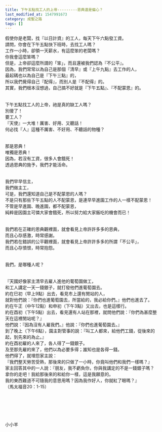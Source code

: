 ```yaml
---
title: 下午五點找工人的上帝---------恩典還是偏心？
last_modified_at: 1547991673
category: 成聖之路
tags: []
---
```


<p>假使你是老闆，找『以日計資』的工人，每天下午六點發工資。<br/>請問，你會在下午五點快下班時，去找工人嗎？<br/><!--more-->工作一小時，卻領一天薪水，有這麼笨的老闆嗎？<br/>你我會這麼笨嗎？<br/>但是，上帝卻這麼所謂的「笨」，而且還被我們認為『不公平』。<br/>因為，我們常常以為自己是那個『清早』或『上午九點』去工作的人，<br/>最起碼也以為自己是『下午三點』的，<br/>所以我們覺得自己『配得』，而別人是『不配得』的。<br/>其實，我們根本沒想過，自己搞不好就是『下午五點』、『不配蒙恩』的。<br/><br/><br/>下午五點找工人的上帝，祂是真的缺工人嗎？<br/>別傻了！<br/>要工人？<br/>『天使』一大堆！厲害、好用、又聽話！<br/>何必找『人』這種不厲害、不好用、不聽話的物種？<br/><br/><br/>那是恩典！<br/>唯獨是恩典！<br/>因為，若沒有工資，很多人會餓死！<br/>透過恩典的施予，我們才能活命。<br/><br/><br/>我們早早信主，<br/>我們做主工，<br/>可是，我們還知道自己是不配蒙恩的人嗎？<br/>不是只有那些下午五點的人不配蒙恩，是連早早進園工作的人一樣不配蒙恩！<br/>不管是早進園、晚進園，都不配蒙恩，<br/>純粹是因園主可憐大家會餓死，所以努力給大家飯吃的機會而已！<br/><br/><br/>我們若在正確的恩典觀裡面，就會看見上帝許許多多的恩典，<br/>而且心存感激，時常感謝。<br/>我們若在錯誤的公平觀裡面，就會看見上帝許許多多的所謂「不公平」，<br/>而且心存憤恨，時常抱怨。<br/><br/><br/>我們，是哪種人呢？<br/><br/><br/>『天國好像家主清早去雇人進他的葡萄園做工，<br/>和工人講定一天一錢銀子，就打發他們進葡萄園去。<br/>約在巳初（早上9點）出去，看見市上還有閒站的人，<br/>就對他們說：『你們也進葡萄園去，所當給的，我必給你們。』他們也進去了。<br/>約在午正（中午12點）和申初（下午3點）又出去，也是這樣行。<br/>約在酉初（下午5點）出去，看見還有人站在那裡，就問他們說：『你們為甚麼整天在這裡閒站呢？』<br/>他們說：『因為沒有人雇我們。』他說：『你們也進葡萄園去。』<br/>到了晚上（下午6點），園主對管事的說：『叫工人都來，給他們工錢，從後來的起，到先來的為止。』<br/>約在酉初雇的人來了，各人得了一錢銀子。<br/>及至那先雇的來了，他們以為必要多得；誰知也是各得一錢。<br/>他們得了，就埋怨家主說：<br/>『我們整天勞苦受熱，那後來的只做了一小時，你竟叫他們和我們一樣嗎？』<br/>家主回答其中的一人說：『朋友，我不虧負你，你與我講定的不是一錢銀子嗎？<br/>拿你的走吧！我給那後來的和給你一樣，這是我願意的。<br/>我的東西難道不可隨我的意思用嗎？因為我作好人，你就紅了眼嗎？』<br/>（馬太福音20：1-15）<br/><br/><br/><br/><br/><br/><br/>小小羊<br/><br/><br/><br/><br/>
</p>